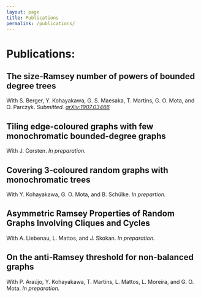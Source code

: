 ```yaml
---
layout: page
title: Publications
permalink: /publications/
---
```


# Publications:

## The size-Ramsey number of powers of bounded degree trees
With S. Berger, Y. Kohayakawa, G. S. Maesaka, T. Martins, G. O. Mota, and O. Parczyk.
*Submitted. [arXiv:1907.03466](https://arxiv.org/abs/1907.03466)*

## Tiling edge-coloured graphs with few monochromatic bounded-degree graphs
With J. Corsten.
*In preparation.*

## Covering $3$-coloured random graphs with monochromatic trees
With Y. Kohayakawa, G. O. Mota, and B. Schülke.
*In prepartion.*

## Asymmetric Ramsey Properties of Random Graphs Involving Cliques and Cycles
With A. Liebenau, L. Mattos, and J. Skokan.
*In preparation.*

## On the anti-Ramsey threshold for non-balanced graphs
With P. Araújo, Y. Kohayakawa, T. Martins, L. Mattos, L. Moreira, and G. O. Mota.
*In preparation.*
